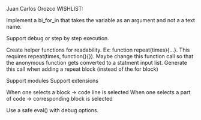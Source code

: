 Juan Carlos Orozco WISHLIST:

Implement a bi_for_in that takes the variable as an argument and not a a text name.

Support debug or step by step execution.

Create helper functions for readability. Ex:
function repeat(times){...}. This requires repeat(times, function(){}). Maybe change this function call so that the anonymous function gets converted to a statment input list.
Generate this call when adding a repeat block (instead of the for block)

Support modules
Support extensions

When one selects a block -> code line is selected
When one selects a part of code -> corresponding block is selected

Use a safe eval() with debug options. 